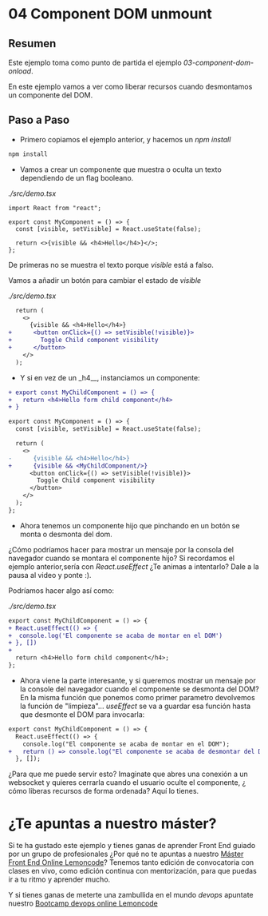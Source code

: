 # 04 Component DOM unmount

## Resumen

Este ejemplo toma como punto de partida el ejemplo _03-component-dom-onload_.

En este ejemplo vamos a ver como liberar recursos cuando desmontamos un
componente del DOM.

## Paso a Paso

- Primero copiamos el ejemplo anterior, y hacemos un _npm install_

```bash
npm install
```

- Vamos a crear un componente que muestra o oculta un texto dependiendo
  de un flag booleano.

_./src/demo.tsx_

```tsx
import React from "react";

export const MyComponent = () => {
  const [visible, setVisible] = React.useState(false);

  return <>{visible && <h4>Hello</h4>}</>;
};
```

De primeras no se muestra el texto porque _visible_ está a falso.

Vamos a añadir un botón para cambiar el estado de _visible_

_./src/demo.tsx_

```diff
  return (
    <>
      {visible && <h4>Hello</h4>}
+      <button onClick={() => setVisible(!visible)}>
+        Toggle Child component visibility
+      </button>
    </>
  );
```

- Y si en vez de un \_h4\_\_, instanciamos un componente:

```diff
+ export const MyChildComponent = () => {
+   return <h4>Hello form child component</h4>
+ }

export const MyComponent = () => {
  const [visible, setVisible] = React.useState(false);

  return (
    <>
-      {visible && <h4>Hello</h4>}
+      {visible && <MyChildComponent/>}
      <button onClick={() => setVisible(!visible)}>
        Toggle Child component visibility
      </button>
    </>
  );
};
```

- Ahora tenemos un componente hijo que pinchando en un botón
  se monta o desmonta del dom.

¿Cómo podríamos hacer para mostrar un mensaje por la consola
del navegador cuando se montara el componente hijo?
Si recordamos el ejemplo anterior,sería con _React.useEffect_
¿Te animas a intentarlo? Dale a la pausa al video y ponte :).

Podríamos hacer algo así como:

_./src/demo.tsx_

```diff
export const MyChildComponent = () => {
+ React.useEffect(() => {
+  console.log('El componente se acaba de montar en el DOM')
+ }, [])
+
  return <h4>Hello form child component</h4>;
};
```

- Ahora viene la parte interesante, y si queremos mostrar un mensaje
  por la console del navegador cuando el componente se desmonta del DOM?
  En la misma función que ponemos como primer parametro devolvemos
  la función de "limpieza"... _useEffect_ se va a guardar esa función
  hasta que desmonte el DOM para invocarla:

```diff
export const MyChildComponent = () => {
  React.useEffect(() => {
    console.log("El componente se acaba de montar en el DOM");
+   return () => console.log("El componente se acaba de desmontar del DOM");
  }, []);
```

¿Para que me puede servir esto? Imaginate que abres una conexión a un websocket
y quieres cerrarla cuando el usuario oculte el componente, ¿ cómo liberas
recursos de forma ordenada? Aquí lo tienes.

# ¿Te apuntas a nuestro máster?

Si te ha gustado este ejemplo y tienes ganas de aprender Front End
guiado por un grupo de profesionales ¿Por qué no te apuntas a
nuestro [Máster Front End Online Lemoncode](https://lemoncode.net/master-frontend#inicio-banner)? Tenemos tanto edición de convocatoria
con clases en vivo, como edición continua con mentorización, para
que puedas ir a tu ritmo y aprender mucho.

Y si tienes ganas de meterte una zambullida en el mundo _devops_
apuntate nuestro [Bootcamp devops online Lemoncode](https://lemoncode.net/bootcamp-devops#bootcamp-devops/inicio)
